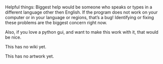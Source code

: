 Helpful things:
Biggest help would be someone who speaks or types in a different language other then English. If the program does not work on your computer or in your language or regions, that’s a bug! Identifying or fixing these problems are the biggest concern right now.

Also, if you love a python gui, and want to make this work with it, that would be nice.

This has no wiki yet.

This has no artwork yet.
